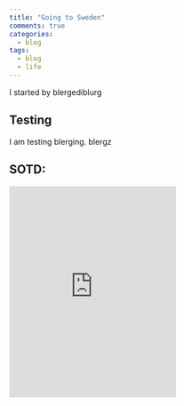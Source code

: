 ```yaml
---
title: "Going to Sweden"
comments: true
categories:
  - blog
tags:
  - blog
  - life
---
```

I started by blergediblurg

## Testing

I am testing blerging. blergz

## SOTD:
<iframe src="https://open.spotify.com/embed/track/3rUuPn7iygVvDFNRqGIaX4" width="300" height="380" frameborder="0" allowtransparency="true" allow="encrypted-media"></iframe>